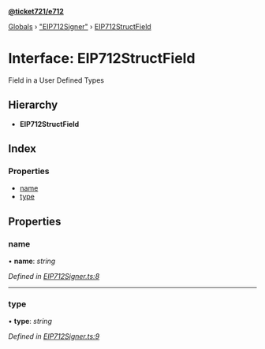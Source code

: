 **[@ticket721/e712](../README.md)**

[Globals](../globals.md) › ["EIP712Signer"](../modules/_eip712signer_.md) › [EIP712StructField](_eip712signer_.eip712structfield.md)

# Interface: EIP712StructField

Field in a User Defined Types

## Hierarchy

* **EIP712StructField**

## Index

### Properties

* [name](_eip712signer_.eip712structfield.md#name)
* [type](_eip712signer_.eip712structfield.md#type)

## Properties

###  name

• **name**: *string*

*Defined in [EIP712Signer.ts:8](https://github.com/ticket721/env/blob/f8a7220/packages/e712/sources/EIP712Signer.ts#L8)*

___

###  type

• **type**: *string*

*Defined in [EIP712Signer.ts:9](https://github.com/ticket721/env/blob/f8a7220/packages/e712/sources/EIP712Signer.ts#L9)*